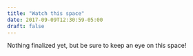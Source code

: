 ```yaml
---
title: "Watch this space"
date: 2017-09-09T12:30:59-05:00
draft: false
---
```


Nothing finalized yet, but be sure to keep an eye on this space!
